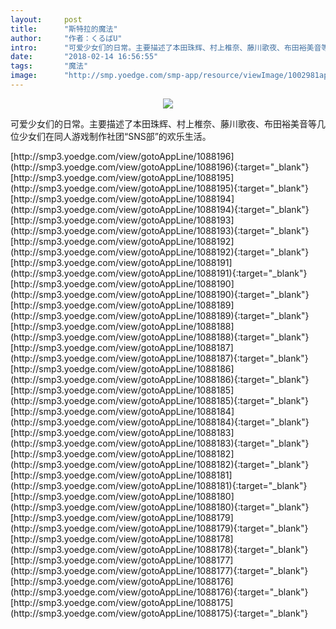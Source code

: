 ```yaml
---
layout:     post
title:      "斯特拉的魔法"
author:     "作者：くるばU"
intro:      "可爱少女们的日常。主要描述了本田珠辉、村上椎奈、藤川歌夜、布田裕美音等几位少女们在同人游戏制作社团“SNS部”的欢乐生活。"
date:       "2018-02-14 16:56:55"
tags:       "魔法"
image:      "http://smp.yoedge.com/smp-app/resource/viewImage/1002981appline.png"
---
```

<div style="text-align: center">
<p><img src="http://smp.yoedge.com/smp-app/resource/viewImage/1002981appline.png"/></p>
</div>
<p class="post-meta">
<span>可爱少女们的日常。主要描述了本田珠辉、村上椎奈、藤川歌夜、布田裕美音等几位少女们在同人游戏制作社团“SNS部”的欢乐生活。</span>
</p>
[http://smp3.yoedge.com/view/gotoAppLine/1088196](http://smp3.yoedge.com/view/gotoAppLine/1088196){:target="_blank"}
[http://smp3.yoedge.com/view/gotoAppLine/1088195](http://smp3.yoedge.com/view/gotoAppLine/1088195){:target="_blank"}
[http://smp3.yoedge.com/view/gotoAppLine/1088194](http://smp3.yoedge.com/view/gotoAppLine/1088194){:target="_blank"}
[http://smp3.yoedge.com/view/gotoAppLine/1088193](http://smp3.yoedge.com/view/gotoAppLine/1088193){:target="_blank"}
[http://smp3.yoedge.com/view/gotoAppLine/1088192](http://smp3.yoedge.com/view/gotoAppLine/1088192){:target="_blank"}
[http://smp3.yoedge.com/view/gotoAppLine/1088191](http://smp3.yoedge.com/view/gotoAppLine/1088191){:target="_blank"}
[http://smp3.yoedge.com/view/gotoAppLine/1088190](http://smp3.yoedge.com/view/gotoAppLine/1088190){:target="_blank"}
[http://smp3.yoedge.com/view/gotoAppLine/1088189](http://smp3.yoedge.com/view/gotoAppLine/1088189){:target="_blank"}
[http://smp3.yoedge.com/view/gotoAppLine/1088188](http://smp3.yoedge.com/view/gotoAppLine/1088188){:target="_blank"}
[http://smp3.yoedge.com/view/gotoAppLine/1088187](http://smp3.yoedge.com/view/gotoAppLine/1088187){:target="_blank"}
[http://smp3.yoedge.com/view/gotoAppLine/1088186](http://smp3.yoedge.com/view/gotoAppLine/1088186){:target="_blank"}
[http://smp3.yoedge.com/view/gotoAppLine/1088185](http://smp3.yoedge.com/view/gotoAppLine/1088185){:target="_blank"}
[http://smp3.yoedge.com/view/gotoAppLine/1088184](http://smp3.yoedge.com/view/gotoAppLine/1088184){:target="_blank"}
[http://smp3.yoedge.com/view/gotoAppLine/1088183](http://smp3.yoedge.com/view/gotoAppLine/1088183){:target="_blank"}
[http://smp3.yoedge.com/view/gotoAppLine/1088182](http://smp3.yoedge.com/view/gotoAppLine/1088182){:target="_blank"}
[http://smp3.yoedge.com/view/gotoAppLine/1088181](http://smp3.yoedge.com/view/gotoAppLine/1088181){:target="_blank"}
[http://smp3.yoedge.com/view/gotoAppLine/1088180](http://smp3.yoedge.com/view/gotoAppLine/1088180){:target="_blank"}
[http://smp3.yoedge.com/view/gotoAppLine/1088179](http://smp3.yoedge.com/view/gotoAppLine/1088179){:target="_blank"}
[http://smp3.yoedge.com/view/gotoAppLine/1088178](http://smp3.yoedge.com/view/gotoAppLine/1088178){:target="_blank"}
[http://smp3.yoedge.com/view/gotoAppLine/1088177](http://smp3.yoedge.com/view/gotoAppLine/1088177){:target="_blank"}
[http://smp3.yoedge.com/view/gotoAppLine/1088176](http://smp3.yoedge.com/view/gotoAppLine/1088176){:target="_blank"}
[http://smp3.yoedge.com/view/gotoAppLine/1088175](http://smp3.yoedge.com/view/gotoAppLine/1088175){:target="_blank"}


